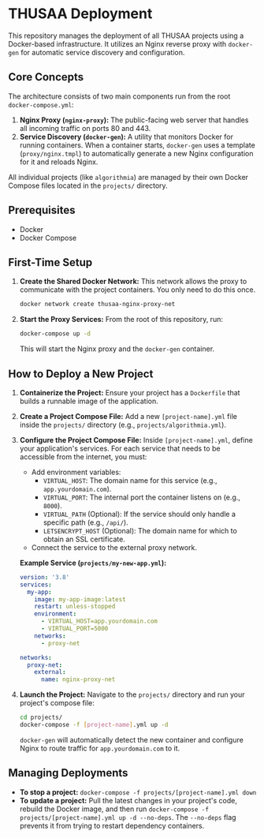 # THUSAA Deployment

This repository manages the deployment of all THUSAA projects using a Docker-based infrastructure. It utilizes an Nginx reverse proxy with `docker-gen` for automatic service discovery and configuration.

## Core Concepts

The architecture consists of two main components run from the root `docker-compose.yml`:

1.  **Nginx Proxy (`nginx-proxy`):** The public-facing web server that handles all incoming traffic on ports 80 and 443.
2.  **Service Discovery (`docker-gen`):** A utility that monitors Docker for running containers. When a container starts, `docker-gen` uses a template (`proxy/nginx.tmpl`) to automatically generate a new Nginx configuration for it and reloads Nginx.

All individual projects (like `algorithmia`) are managed by their own Docker Compose files located in the `projects/` directory.

## Prerequisites

- Docker
- Docker Compose

## First-Time Setup

1.  **Create the Shared Docker Network:**
    This network allows the proxy to communicate with the project containers. You only need to do this once.
    ```bash
    docker network create thusaa-nginx-proxy-net
    ```

2.  **Start the Proxy Services:**
    From the root of this repository, run:
    ```bash
    docker-compose up -d
    ```
    This will start the Nginx proxy and the `docker-gen` container.

## How to Deploy a New Project

1.  **Containerize the Project:** Ensure your project has a `Dockerfile` that builds a runnable image of the application.

2.  **Create a Project Compose File:**
    Add a new `[project-name].yml` file inside the `projects/` directory (e.g., `projects/algorithmia.yml`).

3.  **Configure the Project Compose File:**
    Inside `[project-name].yml`, define your application's services. For each service that needs to be accessible from the internet, you must:
    * Add environment variables:
        * `VIRTUAL_HOST`: The domain name for this service (e.g., `app.yourdomain.com`).
        * `VIRTUAL_PORT`: The internal port the container listens on (e.g., `8000`).
        * `VIRTUAL_PATH` (Optional): If the service should only handle a specific path (e.g., `/api/`).
        * `LETSENCRYPT_HOST` (Optional): The domain name for which to obtain an SSL certificate.
    * Connect the service to the external proxy network.

    **Example Service (`projects/my-new-app.yml`):**
    ```yaml
    version: '3.8'
    services:
      my-app:
        image: my-app-image:latest
        restart: unless-stopped
        environment:
          - VIRTUAL_HOST=app.yourdomain.com
          - VIRTUAL_PORT=5000
        networks:
          - proxy-net

    networks:
      proxy-net:
        external:
          name: nginx-proxy-net
    ```

4.  **Launch the Project:**
    Navigate to the `projects/` directory and run your project's compose file:
    ```bash
    cd projects/
    docker-compose -f [project-name].yml up -d
    ```
    `docker-gen` will automatically detect the new container and configure Nginx to route traffic for `app.yourdomain.com` to it.

## Managing Deployments

-   **To stop a project:** `docker-compose -f projects/[project-name].yml down`
-   **To update a project:** Pull the latest changes in your project's code, rebuild the Docker image, and then run `docker-compose -f projects/[project-name].yml up -d --no-deps`. The `--no-deps` flag prevents it from trying to restart dependency containers.
